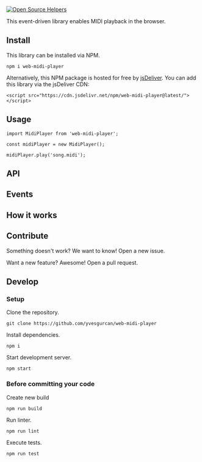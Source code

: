 [![Open Source Helpers](https://www.codetriage.com/yvesgurcan/web-midi-player/badges/users.svg)](https://www.codetriage.com/yvesgurcan/web-midi-player)

This event-driven library enables MIDI playback in the browser.

## Install

This library can be installed via NPM.

```
npm i web-midi-player
```

Alternatively, this NPM package is hosted for free by [jsDeliver](https://www.jsdelivr.com/). You can add this library via the jsDeliver CDN:

```
<script src="https://cdn.jsdelivr.net/npm/web-midi-player@latest/"></script>
```

## Usage

```
import MidiPlayer from 'web-midi-player';

const midiPlayer = new MidiPlayer();

midiPlayer.play('song.midi');
```

## API

## Events

## How it works

## Contribute

Something doesn't work? We want to know! Open a new issue.

Want a new feature? Awesome! Open a pull request.

## Develop

### Setup

Clone the repository.
```
git clone https://github.com/yvesgurcan/web-midi-player
```

Install dependencies.

```
npm i
```

Start development server.
```
npm start
```

### Before committing your code

Create new build
```
npm run build
```

Run linter.
```
npm run lint
```

Execute tests.
```
npm run test
```
